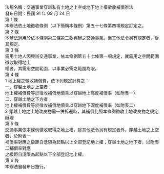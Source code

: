 法規名稱：交通事業穿越私有土地之上空或地下地上權徵收補償辦法  
發布日期：民國 91 年 09 月 24 日  
第 1 條  
本辦法依土地徵收條例（以下簡稱本條例）第五十七條第四項規定訂定之。  
第 2 條  
本辦法適用於依本條例第三條第二款興辦之交通事業。但其他法令另有規定者，從其規定。  
第 3 條  
需用土地人因興辦交通事業，依本條例第五十七條第一項規定，就需用之空間範圍徵收取得地上  
權者，其需用空間範圍，以事業必需之範圍為限。  
第 4 條  
1 地上權之徵收補償費，依下列規定計算之：  
一、穿越土地之上空者：  
地上權補償費等於徵收補償地價乘以穿越地上高度補償率（如附表一）  
二、穿越土地之下方者：  
地上權補償費等於徵收補償地價乘以穿越地下深度補償率（如附表二）  
2 穿越土地之土地改良物需一併拆遷時，其補償比照本條例徵收土地改良物之規定辦理  
第 5 條  
交通事業依本條例徵收取得之地上權，除其他法令另有規定者外，穿越土地之上空者，於附表一  
補償率對應之級距自低限為起點以上全部登記地上權；穿越土地之地下者，以附表二補償率對應  
之級距自淺限為起點以下全部登記地上權。  
第 6 條  
本辦法自發布日施行。  


